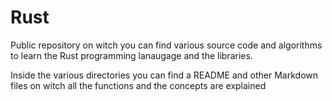 # Rust
Public repository on witch you can find various source code and algorithms to learn the Rust programming lanaugage and the libraries.

Inside the various directories you can find a README and other Markdown files on witch all the functions and the concepts are explained